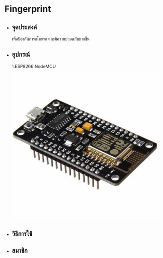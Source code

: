 # Fingerprint
* ## จุดประสงค์
    เพื่อป้องกันการขโมยรถ และมีความปลอดภับมากขึ้น
* ## อุปกรณ์
    1.ESP8266 NodeMCU

    <img src="Node_MCU.jpg" />
* ## วิธีการใช้
* ## สมาชิก
